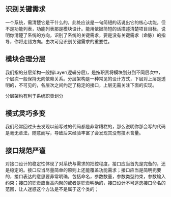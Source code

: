 ## 识别关键需求

一个系统，需清楚它是干什么的，此处应该是一句简短的话说出它的核心功能，但不是功能列表，功能列表那是模块设计。能用依据简短的话描述清楚项目目标，说明你清楚了系统的方向，识别了系统的关键需求，要是没有关键需求（命脉）的指导，你将走错方向。由次可见识别关键需求的重要性。

## 模块合理分层

我们指的分层架构一般指Layer\(逻辑分层\)，是按职责将模块划分到不同层次中，个层次一般保持无向依赖关系。分层架构是一种常见的设计方式，下层对上层是透明的，不可见的，各层次之间约定了稳定的接口，上层无需关注下面的实现。

分层架构有利于系统职责划分

## 模式灵巧多变

我们经常回过头去发现以前写过的代码都是非常糟糕的，那么说明你那会写的代码是毫无章法，随意而写，导致后来经验丰富了会发现其没有技术含量。

## 接口规范严谨

对接口设计的稳定性体现了对系统与需求的把控程度，接口应当首先是完备的，还是稳定的。接口应当尽量简单的原则上还能覆盖功能需求；接口应当是简明扼要的，接口表达的意思要非常明确，包括命名，参数数量，参数类型约束，参数输入约束；接口的职责应当高内聚的或者是职责明确的，接口设计不可逃逸接口命名的范围，让人迷惑这个方法是不是属于这个类的；

